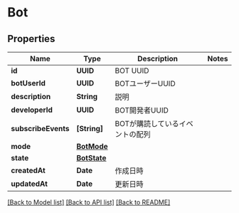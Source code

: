 # Bot

## Properties
Name | Type | Description | Notes
------------ | ------------- | ------------- | -------------
**id** | **UUID** | BOT UUID | 
**botUserId** | **UUID** | BOTユーザーUUID | 
**description** | **String** | 説明 | 
**developerId** | **UUID** | BOT開発者UUID | 
**subscribeEvents** | **[String]** | BOTが購読しているイベントの配列 | 
**mode** | [**BotMode**](BotMode.md) |  | 
**state** | [**BotState**](BotState.md) |  | 
**createdAt** | **Date** | 作成日時 | 
**updatedAt** | **Date** | 更新日時 | 

[[Back to Model list]](../README.md#documentation-for-models) [[Back to API list]](../README.md#documentation-for-api-endpoints) [[Back to README]](../README.md)


